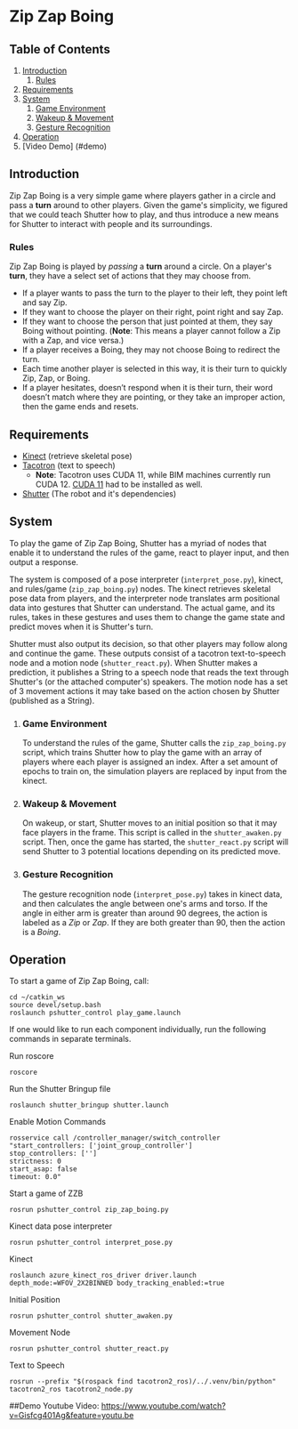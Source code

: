 # Zip Zap Boing

## Table of Contents
1. [Introduction](#introduction)
    1. [Rules](#rules)
2. [Requirements](#requirements)
3. [System](#system)
    1. [Game Environment](#game-environment)
    2. [Wakeup & Movement](#wakeup-&-movement)
    4. [Gesture Recognition](#gesture-recognition)
4. [Operation](#operation)
5. [Video Demo] (#demo)

## Introduction

Zip Zap Boing is a very simple game where players gather in a circle and pass a __turn__ around to other players. Given the game's simplicity, we figured that we could teach Shutter how to play, and thus introduce a new means for Shutter to interact with people and its surroundings.

### Rules

Zip Zap Boing is played by _passing_ a __turn__ around a circle. On a player's __turn__, they have a select set of actions that they may choose from.
- If a player wants to pass the turn to the player to their left, they point left and say Zip.
- If they want to choose the player on their right, point right and say Zap.
- If they want to choose the person that just pointed at them, they say Boing without pointing. (__Note__: This means a player cannot follow a Zip with a Zap, and vice versa.)
- If a player receives a Boing, they may not choose Boing to redirect the turn. 
- Each time another player is selected in this way, it is their turn to quickly Zip, Zap, or Boing.
- If a player hesitates, doesn’t respond when it is their turn, their word doesn’t match where they are pointing, or they take an improper action, then the game ends and resets.

## Requirements

- [Kinect](https://github.com/Yale-BIM/f22-assignments/blob/master/shutter-notes/kinect.md) (retrieve skeletal pose)
- [Tacotron](https://github.com/yale-img/tacotron2-ros) (text to speech)
    - __Note__: Tacotron uses CUDA 11, while BIM machines currently run CUDA 12. [CUDA 11](https://developer.nvidia.com/cuda-11.0-download-archive) had to be installed as well.
- [Shutter](https://shutter-ros.readthedocs.io/en/latest/index.html) (The robot and it's dependencies)

## System

To play the game of Zip Zap Boing, Shutter has a myriad of nodes that enable it to understand the rules of the game, react to player input, and then output a response.  

The system is composed of a pose interpreter (`interpret_pose.py`), kinect, and rules/game (`zip_zap_boing.py`) nodes. The kinect retrieves skeletal pose data from players, and the interpreter node translates arm positional data into gestures that Shutter can understand. The actual game, and its rules, takes in these gestures and uses them to change the game state and predict moves when it is Shutter's turn.

Shutter must also output its decision, so that other players may follow along and continue the game. These outputs consist of a tacotron text-to-speech node and a motion node (`shutter_react.py`). When Shutter makes a prediction, it publishes a String to a speech node that reads the text through Shutter's (or the attached computer's) speakers. The motion node has a set of 3 movement actions it may take based on the action chosen by Shutter (published as a String).  

1. ### Game Environment

    To understand the rules of the game, Shutter calls the `zip_zap_boing.py` script, which trains Shutter how to play the game with an array of players where each player is assigned an index. After a set amount of epochs to train on, the simulation players are replaced by input from the kinect.  

2. ### Wakeup & Movement

    On wakeup, or start, Shutter moves to an initial position so that it may face players in the frame. This script is called in the `shutter_awaken.py` script. Then, once the game has started, the `shutter_react.py` script will send Shutter to 3 potential locations depending on its predicted move.

3. ### Gesture Recognition

    The gesture recognition node (`interpret_pose.py`) takes in kinect data, and then calculates the angle between one's arms and torso. If the angle in either arm is greater than around 90 degrees, the action is labeled as a _Zip_ or _Zap_. If they are both greater than 90, then the action is a _Boing_.

## Operation

To start a game of Zip Zap Boing, call:

```
cd ~/catkin_ws
source devel/setup.bash
roslaunch pshutter_control play_game.launch
```

If one would like to run each component individually, run the following commands in separate terminals.

Run roscore
```
roscore
```

Run the Shutter Bringup file
```
roslaunch shutter_bringup shutter.launch
```

Enable Motion Commands
```
rosservice call /controller_manager/switch_controller "start_controllers: ['joint_group_controller']
stop_controllers: ['']
strictness: 0
start_asap: false
timeout: 0.0"
```

Start a game of ZZB
```
rosrun pshutter_control zip_zap_boing.py
```

Kinect data pose interpreter
```
rosrun pshutter_control interpret_pose.py
```

Kinect
```
roslaunch azure_kinect_ros_driver driver.launch depth_mode:=WFOV_2X2BINNED body_tracking_enabled:=true
```

Initial Position
```
rosrun pshutter_control shutter_awaken.py
```

Movement Node
```
rosrun pshutter_control shutter_react.py
```

Text to Speech
```
rosrun --prefix "$(rospack find tacotron2_ros)/../.venv/bin/python" tacotron2_ros tacotron2_node.py
```

##Demo
Youtube Video: https://www.youtube.com/watch?v=Gisfcg401Ag&feature=youtu.be
